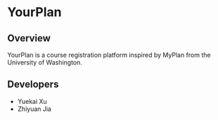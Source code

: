 # YourPlan

## Overview
YourPlan is a course registration platform inspired by MyPlan from the University of Washington.

## Developers
- Yuekai Xu
- Zhiyuan Jia
